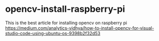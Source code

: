 # opencv-install-raspberry-pi

This is the best article for installing opencv on raspberry pi
https://medium.com/analytics-vidhya/how-to-install-opencv-for-visual-studio-code-using-ubuntu-os-9398b2f32d53
